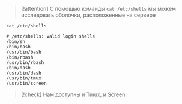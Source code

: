 
> [!attention] 
> С помощью команды `cat /etc/shells` мы можем исследовать оболочки, расположенные на сервере

```shell
cat /etc/shells

# /etc/shells: valid login shells
/bin/sh
/bin/bash
/usr/bin/bash
/bin/rbash
/usr/bin/rbash
/bin/dash
/usr/bin/dash
/usr/bin/tmux
/usr/bin/screen
```

> [!check] 
> Нам доступны и Tmux, и Screen.


